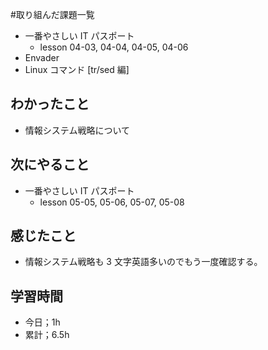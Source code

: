 #取り組んだ課題一覧

- 一番やさしい IT パスポート
  - lesson 04-03, 04-04, 04-05, 04-06
- Envader
- Linux コマンド [tr/sed 編]

## わかったこと

- 情報システム戦略について

## 次にやること

- 一番やさしい IT パスポート
  - lesson 05-05, 05-06, 05-07, 05-08

## 感じたこと

- 情報システム戦略も 3 文字英語多いのでもう一度確認する。

## 学習時間

- 今日；1h
- 累計；6.5h
